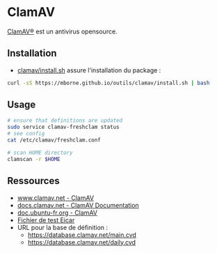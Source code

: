 # ClamAV

[ClamAV®](https://www.clamav.net/) est un antivirus opensource.

## Installation

* [clamav/install.sh](install.sh) assure l'installation du package :

```bash
curl -sS https://mborne.github.io/outils/clamav/install.sh | bash
```

## Usage

```bash
# ensure that definitions are updated
sudo service clamav-freshclam status
# see config
cat /etc/clamav/freshclam.conf

# scan HOME directory
clamscan -r $HOME
```

## Ressources

* [www.clamav.net - ClamAV](https://www.clamav.net/)
* [docs.clamav.net - ClamAV Documentation](https://docs.clamav.net/)
* [doc.ubuntu-fr.org - ClamAV](https://doc.ubuntu-fr.org/clamav)
* [Fichier de test Eicar](https://fr.wikipedia.org/wiki/Fichier_de_test_Eicar)
* URL pour la base de définition :
    * <https://database.clamav.net/main.cvd>
    * <https://database.clamav.net/daily.cvd>

